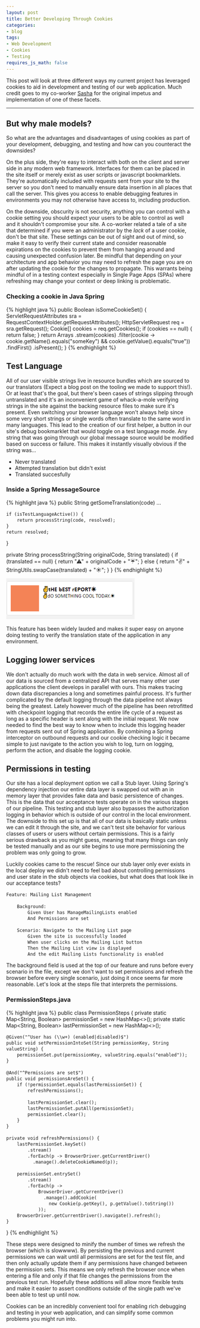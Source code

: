 ```yaml
---
layout: post
title: Better Developing Through Cookies
categories:
- blog
tags:
- Web Development
- Cookies
- Testing
requires_js_math: false
---
```


This post will look at three different ways my current project has leveraged cookies to aid in development and testing of our web application. Much credit goes to my co-worker [Sasha](https://arktronic.com) for the original impetus and implementation of one of these facets.

---

## But why male models?

So what are the advantages and disadvantages of using cookies as part of your development, debugging, and testing and how can you counteract the downsides?

On the plus side, they're easy to interact with both on the client and server side in any modern web framework. Interfaces for them can be placed in the site itself or merely exist as user scripts or javascript bookmarklets. They're automatically included with requests sent from your site to the server so you don't need to manually ensure data insertion in all places that call the server. This gives you access to enable debugging features in environments you may not otherwise have access to, including production.

On the downside, obscurity is not security, anything you can control with a cookie setting you should expect your users to be able to control as well and it shouldn't compromise your site. A co-worker related a tale of a site that determined if you were an administrator by the _lack_ of a user cookie, don't be that site. These settings can be out of sight and out of mind, so make it easy to verify their current state and consider reasonable expirations on the cookies to prevent them from hanging around and causing unexpected confusion later. Be mindful that depending on your architecture and app behavior you may need to refresh the page you are on after updating the cookie for the changes to propagate. This warrants being mindful of in a testing context especially in Single Page Apps (SPAs) where refreshing may change your context or deep linking is problematic.

### Checking a cookie in Java Spring

{% highlight java %}
public Boolean isSomeCookieSet() {
    ServletRequestAttributes sra = RequestContextHolder.getRequestAttributes();
    HttpServletRequest req = sra.getRequest();
    Cookie[] cookies = req.getCookies();
    if (cookies == null) {
        return false;
    }
    return Arrays
        .stream(cookies)
        .filter(cookie ->
          cookie.getName().equals("someKey")
          && cookie.getValue().equals("true"))
        .findFirst()
        .isPresent();
}
{% endhighlight %}

## Test Language

All of our user visible strings live in resource bundles which are sourced to our translators (Expect a blog post on the tooling we made to support this!). Or at least that's the goal, but there's been cases of strings slipping through untranslated and it's an inconvenient game of whack-a-mole verifying strings in the site against the backing resource files to make sure it's present. Even switching your browser language won't always help since some very short strings or single words often translate to the same word in many languages. This lead to the creation of our first helper, a button in our site's debug bookmarklet that would toggle on a test language mode. Any string that was going through our global message source would be modified based on success or failure. This makes it instantly visually obvious if the string was...

* Never translated
* Attempted translation but didn't exist
* Translated succesfully

### Inside a Spring MessageSource
{% highlight java %}
public String getSomeTranslation(code)
    ...

    if (isTestLanguageActive()) {
        return processString(code, resolved);
    }
    return resolved;
}

private String processString(String originalCode, String translated) {
    if (translated == null) {
        return "⚠" + originalCode + "☔";
    } else {
        return "✌" + StringUtils.swapCase(translated) + "☀";
    }
}
{% endhighlight %}

![Test Language Sample](/assets/test-language.png)

This feature has been widely lauded and makes it super easy on anyone doing testing to verify the translation state of the application in any environment.

## Logging lower services

We don't actually do much work with the data in web service. Almost all of our data is sourced from a centralized API that serves many other user applications the client develops in parallel with ours. This makes tracing down data discrepancies a long and sometimes painful process. It's further complicated by the default logging through the data pipeline not always being the greatest. Lately however much of the pipeline has been retrofitted with checkpoint logging that records the entire life cycle of a request as long as a specific header is sent along with the initial request. We now needed to find the best way to know when to include this logging header from requests sent out of Spring application. By combining a Spring interceptor on outbound requests and our cookie checking logic it became simple to just navigate to the action you wish to log, turn on logging, perform the action, and disable the logging cookie.


## Permissions in testing

Our site has a local deployment option we call a Stub layer. Using Spring's dependency injection our entire data layer is swapped out with an in memory layer that provides fake data and basic persistence of changes. This is the data that our acceptance tests operate on in the various stages of our pipeline. This testing and stub layer also bypasses the authorization logging in behavior which is outside of our control in the local environment. The downside to this set up is that all of our data is basically static unless we can edit it through the site, and we can't test site behavior for various classes of users or users without certain permissions. This is a fairly serious drawback as you might guess, meaning that many things can only be tested manually and as our site begins to use more permissioning the problem was only going to grow.

Luckily cookies came to the rescue! Since our stub layer only ever exists in the local deploy we didn't need to feel bad about controlling permissions and user state in the stub objects via cookies, but what does that look like in our acceptance tests?

    Feature: Mailing List Management

        Background:
            Given User has ManageMailingLists enabled
            And Permissions are set

        Scenario: Navigate to the Mailing List page
            Given the site is successfully loaded
            When user clicks on the Mailing List button
            Then the Mailing List view is displayed
            And the edit Mailing Lists functionality is enabled

The background field is used at the top of our feature and runs before every scenario in the file, except we don't want to set permissions and refresh the browser before every single scenario, just doing it once seems far more reasonable. Let's look at the steps file that interprets the permissions.


### PermissionSteps.java

{% highlight java %}
public class PermissionSteps {
    private static Map<String, Boolean> permissionSet = new HashMap<>();
    private static Map<String, Boolean> lastPermissionSet = new HashMap<>();

    @Given("^User has (\\w+) (enabled|disabled)$")
    public void setPermissionIntoSet(String permissionKey, String valueString) {
        permissionSet.put(permissionKey, valueString.equals("enabled"));
    }

    @And("^Permissions are set$")
    public void permissionsAreSet() {
        if (!permissionSet.equals(lastPermissionSet)) {
            refreshPermissions();

            lastPermissionSet.clear();
            lastPermissionSet.putAll(permissionSet);
            permissionSet.clear();
        }
    }

    private void refreshPermissions() {
        lastPermissionSet.keySet()
            .stream()
            .forEach(p -> BrowserDriver.getCurrentDriver()
              .manage().deleteCookieNamed(p));

        permissionSet.entrySet()
            .stream()
            .forEach(p ->
                BrowserDriver.getCurrentDriver()
                  .manage().addCookie(
                    new Cookie(p.getKey(), p.getValue().toString())
                ));
        BrowserDriver.getCurrentDriver().navigate().refresh();
    }
}
{% endhighlight %}

These steps were designed to minify the number of times we refresh the browser (which is slowwww). By persisting the previous and current permissions we can wait until all permissions are set for the test file, and then only actually update them if any permissions have changed between the permission sets. This means we only refresh the browser once when entering a file and only if that file changes the permissions from the previous test run. Hopefully these additions will allow more flexible tests and make it easier to assert conditions outside of the single path we've been able to test up until now.


Cookies can be an incredibly convenient tool for enabling rich debugging and testing in your web application, and can simplify some common problems you might run into.
